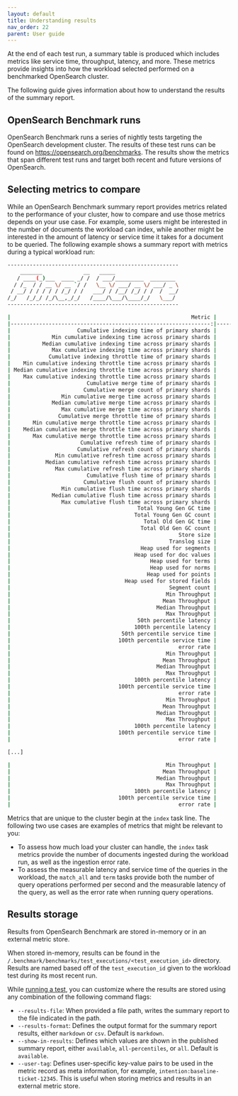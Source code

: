 ```yaml
---
layout: default
title: Understanding results
nav_order: 22
parent: User guide
---
```



At the end of each test run, a summary table is produced which includes metrics like service time, throughput, latency, and more. These metrics provide insights into how the workload selected performed on a benchmarked OpenSearch cluster.

The following guide gives information about how to understand the results of the summary report.

## OpenSearch Benchmark runs

OpenSearch Benchmark runs a series of nightly tests targeting the OpenSearch development cluster. The results of these test runs can be found on https://opensearch.org/benchmarks. The results show the metrics that span different test runs and target both recent and future versions of OpenSearch.

## Selecting metrics to compare

While an OpenSearch Benchmark summary report provides metrics related to the performance of your cluster, how to compare and use those metrics depends on your use case. For example, some users might be interested in the number of documents the workload can index, while another might be interested in the amount of latency or service time it takes for a document to be queried. The following example shows a summary report with metrics during a typical workload run:

```bash
------------------------------------------------------
    _______             __   _____
   / ____(_)___  ____ _/ /  / ___/_________  ________
  / /_  / / __ \/ __ `/ /   \__ \/ ___/ __ \/ ___/ _ \
 / __/ / / / / / /_/ / /   ___/ / /__/ /_/ / /  /  __/
/_/   /_/_/ /_/\__,_/_/   /____/\___/\____/_/   \___/
------------------------------------------------------

|                                                         Metric |                                       Task |       Value |   Unit |
|---------------------------------------------------------------:|-------------------------------------------:|------------:|-------:|
|                     Cumulative indexing time of primary shards |                                            |     0.02655 |    min |
|             Min cumulative indexing time across primary shards |                                            |           0 |    min |
|          Median cumulative indexing time across primary shards |                                            |  0.00176667 |    min |
|             Max cumulative indexing time across primary shards |                                            |   0.0140333 |    min |
|            Cumulative indexing throttle time of primary shards |                                            |           0 |    min |
|    Min cumulative indexing throttle time across primary shards |                                            |           0 |    min |
| Median cumulative indexing throttle time across primary shards |                                            |           0 |    min |
|    Max cumulative indexing throttle time across primary shards |                                            |           0 |    min |
|                        Cumulative merge time of primary shards |                                            |   0.0102333 |    min |
|                       Cumulative merge count of primary shards |                                            |           3 |        |
|                Min cumulative merge time across primary shards |                                            |           0 |    min |
|             Median cumulative merge time across primary shards |                                            |           0 |    min |
|                Max cumulative merge time across primary shards |                                            |   0.0102333 |    min |
|               Cumulative merge throttle time of primary shards |                                            |           0 |    min |
|       Min cumulative merge throttle time across primary shards |                                            |           0 |    min |
|    Median cumulative merge throttle time across primary shards |                                            |           0 |    min |
|       Max cumulative merge throttle time across primary shards |                                            |           0 |    min |
|                      Cumulative refresh time of primary shards |                                            |   0.0709333 |    min |
|                     Cumulative refresh count of primary shards |                                            |         118 |        |
|              Min cumulative refresh time across primary shards |                                            |           0 |    min |
|           Median cumulative refresh time across primary shards |                                            |  0.00186667 |    min |
|              Max cumulative refresh time across primary shards |                                            |   0.0511667 |    min |
|                        Cumulative flush time of primary shards |                                            |  0.00963333 |    min |
|                       Cumulative flush count of primary shards |                                            |           4 |        |
|                Min cumulative flush time across primary shards |                                            |           0 |    min |
|             Median cumulative flush time across primary shards |                                            |           0 |    min |
|                Max cumulative flush time across primary shards |                                            |  0.00398333 |    min |
|                                        Total Young Gen GC time |                                            |           0 |      s |
|                                       Total Young Gen GC count |                                            |           0 |        |
|                                          Total Old Gen GC time |                                            |           0 |      s |
|                                         Total Old Gen GC count |                                            |           0 |        |
|                                                     Store size |                                            | 0.000485923 |     GB |
|                                                  Translog size |                                            | 2.01873e-05 |     GB |
|                                         Heap used for segments |                                            |           0 |     MB |
|                                       Heap used for doc values |                                            |           0 |     MB |
|                                            Heap used for terms |                                            |           0 |     MB |
|                                            Heap used for norms |                                            |           0 |     MB |
|                                           Heap used for points |                                            |           0 |     MB |
|                                    Heap used for stored fields |                                            |           0 |     MB |
|                                                  Segment count |                                            |          32 |        |
|                                                 Min Throughput |                                      index |     3008.97 | docs/s |
|                                                Mean Throughput |                                      index |     3008.97 | docs/s |
|                                              Median Throughput |                                      index |     3008.97 | docs/s |
|                                                 Max Throughput |                                      index |     3008.97 | docs/s |
|                                        50th percentile latency |                                      index |     351.059 |     ms |
|                                       100th percentile latency |                                      index |     365.058 |     ms |
|                                   50th percentile service time |                                      index |     351.059 |     ms |
|                                  100th percentile service time |                                      index |     365.058 |     ms |
|                                                     error rate |                                      index |           0 |      % |
|                                                 Min Throughput |                   wait-until-merges-finish |       28.41 |  ops/s |
|                                                Mean Throughput |                   wait-until-merges-finish |       28.41 |  ops/s |
|                                              Median Throughput |                   wait-until-merges-finish |       28.41 |  ops/s |
|                                                 Max Throughput |                   wait-until-merges-finish |       28.41 |  ops/s |
|                                       100th percentile latency |                   wait-until-merges-finish |     34.7088 |     ms |
|                                  100th percentile service time |                   wait-until-merges-finish |     34.7088 |     ms |
|                                                     error rate |                   wait-until-merges-finish |           0 |      % |
|                                                 Min Throughput |                                  match_all |       36.09 |  ops/s |
|                                                Mean Throughput |                                  match_all |       36.09 |  ops/s |
|                                              Median Throughput |                                  match_all |       36.09 |  ops/s |
|                                                 Max Throughput |                                  match_all |       36.09 |  ops/s |
|                                       100th percentile latency |                                  match_all |     35.9822 |     ms |
|                                  100th percentile service time |                                  match_all |     7.93048 |     ms |
|                                                     error rate |                                  match_all |           0 |      % |

[...]

|                                                 Min Throughput |                                       term |        16.1 |  ops/s |
|                                                Mean Throughput |                                       term |        16.1 |  ops/s |
|                                              Median Throughput |                                       term |        16.1 |  ops/s |
|                                                 Max Throughput |                                       term |        16.1 |  ops/s |
|                                       100th percentile latency |                                       term |     131.798 |     ms |
|                                  100th percentile service time |                                       term |     69.5237 |     ms |
|                                                     error rate |                                       term |           0 |      % |
```

Metrics that are unique to the cluster begin at the `index` task line. The following two use cases are examples of metrics that might be relevant to you:

- To assess how much load your cluster can handle, the `index` task metrics provide the number of documents ingested during the workload run, as well as the ingestion error rate. 
- To assess the measurable latency and service time of the queries in the workload, the `match_all` and `term` tasks provide both the number of query operations performed per second and the measurable latency of the query, as well as the error rate when running query operations.


## Results storage

Results from OpenSearch Benchmark are stored in-memory or in an external metric store. 

When stored in-memory, results can be found in the `/.benchmark/benchmarks/test_executions/<test_execution_id>` directory. Results are named based off of the `test_execution_id` given to the workload test during its most recent run. 

While [running a test](https://opensearch.org/docs/latest/benchmark/reference/commands/execute-test/#general-settings), you can customize where the results are stored using any combination of the following command flags:

* `--results-file`: When provided a file path, writes the summary report to the file indicated in the path.
* `--results-format`: Defines the output format for the summary report results, either `markdown` or `csv`. Default is `markdown`.
* `--show-in-results`:  Defines which values are shown in the published summary report, either `available`, `all-percentiles`, or `all`. Default is `available`.
* `--user-tag`: Defines user-specific key-value pairs to be used in the metric record as meta information, for example, `intention:baseline-ticket-12345`. This is useful when storing metrics and results in an external metric store.

